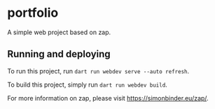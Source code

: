 # portfolio

A simple web project based on zap.

## Running and deploying

To run this project, run `dart run webdev serve --auto refresh`.

To build this project, simply run `dart run webdev build`.

For more information on zap, please visit https://simonbinder.eu/zap/.
